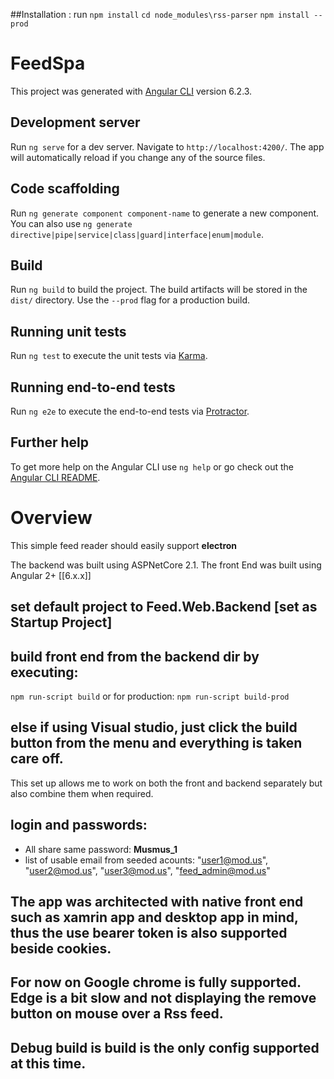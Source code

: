 ##Installation :
run    `npm install` `cd node_modules\rss-parser` `npm install --prod`
# FeedSpa

This project was generated with [Angular CLI](https://github.com/angular/angular-cli) version 6.2.3.

## Development server

Run `ng serve` for a dev server. Navigate to `http://localhost:4200/`. The app will automatically reload if you change any of the source files.

## Code scaffolding

Run `ng generate component component-name` to generate a new component. You can also use `ng generate directive|pipe|service|class|guard|interface|enum|module`.

## Build

Run `ng build` to build the project. The build artifacts will be stored in the `dist/` directory. Use the `--prod` flag for a production build.

## Running unit tests

Run `ng test` to execute the unit tests via [Karma](https://karma-runner.github.io).

## Running end-to-end tests

Run `ng e2e` to execute the end-to-end tests via [Protractor](http://www.protractortest.org/).

## Further help

To get more help on the Angular CLI use `ng help` or go check out the [Angular CLI README](https://github.com/angular/angular-cli/blob/master/README.md).


# Overview
This simple feed reader should easily support **electron**

The backend was built using ASPNetCore 2.1.
The front End was built using Angular 2+ [[6.x.x]]

## set default project to Feed.Web.Backend [set as Startup Project]

## build front end from the backend dir by executing: 
`npm run-script build` or
for production: 
`npm run-script build-prod`

## else if using Visual studio, just click the build button from the menu and everything is taken care off.

This set up allows me to work on both the front and  backend separately but also combine them when required.

## login and passwords:
 - All share same password: **Musmus_1**
 - list of usable email from seeded acounts: "user1@mod.us", "user2@mod.us", "user3@mod.us", "feed_admin@mod.us"

 ## The app was architected with native front end such as xamrin app and desktop app in mind, thus the use bearer token is also supported beside cookies.
 
 ## For now on Google chrome is fully supported.  Edge is a bit slow and not displaying the remove button on mouse over a Rss feed.
 
 ## Debug build is build is the only config supported at this time.

